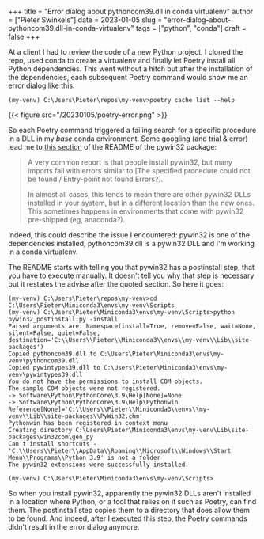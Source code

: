 +++
title = "Error dialog about pythoncom39.dll in conda virtualenv"
author = ["Pieter Swinkels"]
date = 2023-01-05
slug = "error-dialog-about-pythoncom39.dll-in-conda-virtualenv"
tags = ["python", "conda"]
draft = false
+++

At a client I had to review the code of a new Python project. I cloned the repo,
used conda to create a virtualenv and finally let Poetry install all Python
dependencies. This went without a hitch but after the installation of the
dependencies, each subsequent Poetry command would show me an error dialog like
this:

```nil
(my-venv) C:\Users\Pieter\repos\my-venv>poetry cache list --help
```

{{< figure src="/20230105/poetry-error.png" >}}

So each Poetry command triggered a failing search for a specific procedure in a
DLL in my _base_ conda environment. Some googling (and trial &amp; error) lead me to
[this section](https://github.com/mhammond/pywin32/blob/main/README.md#the-specified-procedure-could-not-be-found--entry-point-not-found-errors) of the README of the pywin32 package:

> A very common report is that people install pywin32, but many imports fail with
> errors similar to [The specified procedure could not be found / Entry-point not
> found Errors?].
>
> In almost all cases, this tends to mean there are other pywin32 DLLs installed
> in your system, but in a different location than the new ones. This sometimes
> happens in environments that come with pywin32 pre-shipped (eg, anaconda?).

Indeed, this could describe the issue I encountered: pywin32 is one of the
dependencies installed, pythoncom39.dll is a pywin32 DLL and I'm working in a
conda virtualenv.

The README starts with telling you that pywin32 has a postinstall step, that you
have to execute manually. It doesn't tell you why that step is necessary but it
restates the advise after the quoted section. So here it goes:

```nil
(my-venv) C:\Users\Pieter\repos\my-venv>cd C:\Users\Pieter\Miniconda3\envs\my-venv\Scripts
(my-venv) C:\Users\Pieter\Miniconda3\envs\my-venv\Scripts>python pywin32_postinstall.py -install
Parsed arguments are: Namespace(install=True, remove=False, wait=None, silent=False, quiet=False, destination='C:\\Users\\Pieter\\Miniconda3\\envs\\my-venv\\Lib\\site-packages')
Copied pythoncom39.dll to C:\Users\Pieter\Miniconda3\envs\my-venv\pythoncom39.dll
Copied pywintypes39.dll to C:\Users\Pieter\Miniconda3\envs\my-venv\pywintypes39.dll
You do not have the permissions to install COM objects.
The sample COM objects were not registered.
-> Software\Python\PythonCore\3.9\Help[None]=None
-> Software\Python\PythonCore\3.9\Help\Pythonwin Reference[None]='C:\\Users\\Pieter\\Miniconda3\\envs\\my-venv\\Lib\\site-packages\\PyWin32.chm'
Pythonwin has been registered in context menu
Creating directory C:\Users\Pieter\Miniconda3\envs\my-venv\Lib\site-packages\win32com\gen_py
Can't install shortcuts - 'C:\\Users\\Pieter\\AppData\\Roaming\\Microsoft\\Windows\\Start Menu\\Programs\\Python 3.9' is not a folder
The pywin32 extensions were successfully installed.

(my-venv) C:\Users\Pieter\Miniconda3\envs\my-venv\Scripts>
```

So when you install pywin32, apparently the pywin32 DLLs aren't installed in a
location where Python, or a tool that relies on it such as Poetry, can find
them. The postinstall step copies them to a directory that does allow them to be
found. And indeed, after I executed this step, the Poetry commands didn't result
in the error dialog anymore.
